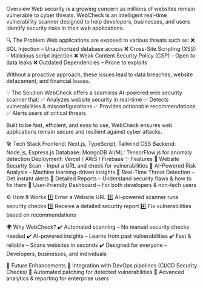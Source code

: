  Overview
Web security is a growing concern as millions of websites remain vulnerable to cyber threats. WebCheck is an intelligent real-time vulnerability scanner designed to help developers, businesses, and users identify security risks in their web applications.

🔍 The Problem
Web applications are exposed to various threats such as:
❌ SQL Injection – Unauthorized database access
❌ Cross-Site Scripting (XSS) – Malicious script injection
❌ Weak Content Security Policy (CSP) – Open to data leaks
❌ Outdated Dependencies – Prone to exploits

Without a proactive approach, these issues lead to data breaches, website defacement, and financial losses.

💡 The Solution
WebCheck offers a seamless AI-powered web security scanner that:
✅ Analyzes website security in real-time
✅ Detects vulnerabilities & misconfigurations
✅ Provides actionable recommendations
✅ Alerts users of critical threats

Built to be fast, efficient, and easy to use, WebCheck ensures web applications remain secure and resilient against cyber attacks.

🛠️ Tech Stack
Frontend: Next.js, TypeScript, Tailwind CSS
Backend: Node.js, Express.js
Database: MongoDB
AI/ML: TensorFlow.js for anomaly detection
Deployment: Vercel / AWS / Firebase
✨ Features
🔹 Website Security Scan – Input a URL and check for vulnerabilities
🔹 AI-Powered Risk Analysis – Machine learning-driven insights
🔹 Real-Time Threat Detection – Get instant alerts
🔹 Detailed Reports – Understand security flaws & how to fix them
🔹 User-Friendly Dashboard – For both developers & non-tech users

⚙️ How It Works
1️⃣ Enter a Website URL
2️⃣ AI-powered scanner runs security checks
3️⃣ Receive a detailed security report
4️⃣ Fix vulnerabilities based on recommendations

🌍 Why WebCheck?
✔️ Automated scanning – No manual security checks needed
✔️ AI-powered insights – Learns from past vulnerabilities
✔️ Fast & reliable – Scans websites in seconds
✔️ Designed for everyone – Developers, businesses, and individuals

📌 Future Enhancements
🚀 Integration with DevOps pipelines (CI/CD Security Checks)
🚀 Automated patching for detected vulnerabilities
🚀 Advanced analytics & reporting for enterprise users
